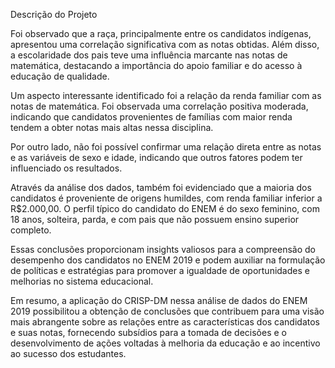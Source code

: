 
Descrição do Projeto

Foi observado que a raça, principalmente entre os candidatos indígenas, apresentou uma correlação significativa com as notas obtidas. Além disso, a escolaridade dos pais teve uma influência marcante nas notas de matemática, destacando a importância do apoio familiar e do acesso à educação de qualidade.

Um aspecto interessante identificado foi a relação da renda familiar com as notas de matemática. Foi observada uma correlação positiva moderada, indicando que candidatos provenientes de famílias com maior renda tendem a obter notas mais altas nessa disciplina.

Por outro lado, não foi possível confirmar uma relação direta entre as notas e as variáveis de sexo e idade, indicando que outros fatores podem ter influenciado os resultados.

Através da análise dos dados, também foi evidenciado que a maioria dos candidatos é proveniente de origens humildes, com renda familiar inferior a R$2.000,00. O perfil típico do candidato do ENEM é do sexo feminino, com 18 anos, solteira, parda, e com pais que não possuem ensino superior completo.

Essas conclusões proporcionam insights valiosos para a compreensão do desempenho dos candidatos no ENEM 2019 e podem auxiliar na formulação de políticas e estratégias para promover a igualdade de oportunidades e melhorias no sistema educacional.

Em resumo, a aplicação do CRISP-DM nessa análise de dados do ENEM 2019 possibilitou a obtenção de conclusões que contribuem para uma visão mais abrangente sobre as relações entre as características dos candidatos e suas notas, fornecendo subsídios para a tomada de decisões e o desenvolvimento de ações voltadas à melhoria da educação e ao incentivo ao sucesso dos estudantes.
